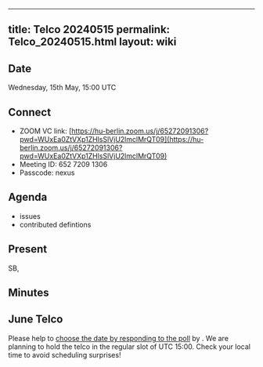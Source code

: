 
---
title: Telco 20240515
permalink: Telco_20240515.html
layout: wiki
---

Date
----

Wednesday, 15th May, 15:00 UTC


Connect
-------
* ZOOM VC link: [https://hu-berlin.zoom.us/j/65272091306?pwd=WUxEa0ZtVXp1ZHlsSlVjU2lmclMrQT09](https://hu-berlin.zoom.us/j/65272091306?pwd=WUxEa0ZtVXp1ZHlsSlVjU2lmclMrQT09)
* Meeting ID: 652 7209 1306
* Passcode: nexus

Agenda
------
* issues
* contributed defintions

Present
-------
SB, 

Minutes
-------


June Telco
--------------

Please help to [choose the date by responding to the poll]() by . We are planning to hold the telco in the regular slot of UTC 15:00. Check your local time to avoid scheduling surprises!
